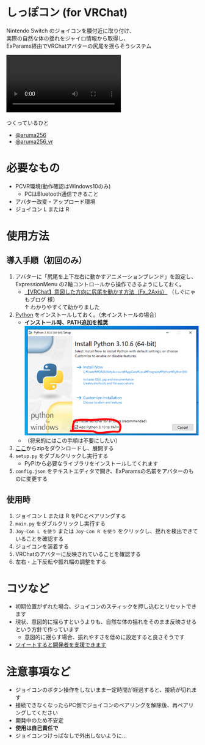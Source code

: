 # しっぽコン (for VRChat)

Nintendo Switch のジョイコンを腰付近に取り付け、  
実際の自然な体の揺れをジャイロ情報から取得し、  
ExParams経由でVRChatアバターの尻尾を揺らそうシステム

![](docs/shippo-con.mp4)

つくっているひと
* [@aruma256](https://twitter.com/aruma256)
* [@aruma256_vr](https://twitter.com/aruma256_vr)

# 必要なもの

* PCVR環境(動作確認はWindows10のみ)
    * PCはBluetooth通信できること
* アバター改変・アップロード環境
* ジョイコン L または R

# 使用方法

## 導入手順（初回のみ）

1. アバターに「尻尾を上下左右に動かすアニメーションブレンド」を設定し、ExpressionMenu の2軸コントロールから操作できるようにしておく。
    * [【VRChat】意図した方向に尻尾を動かす方法（Fx_2Axis）](https://signyamo.blog/vrchat_2axis/) （しぐにゃもブログ 様）  
    ↑ わかりやすくて助かりました
1. [Python](https://www.python.org/) をインストールしておく。（未インストールの場合）
    * **インストール時、PATH追加を推奨**
    ![](python_install.PNG)
    * （将来的にはこの手順は不要にしたい）
1. [ここ](https://github.com/aruma256/Shippo-Con/releases/tag/v0.1.0)からzipをダウンロードし、展開する
1. `setup.py` をダブルクリックし実行する
    * PyPIから必要なライブラリをインストールしてくれます
1. `config.json` をテキストエディタで開き、ExParamsの名前をアバターのものに変更する

## 使用時

1. ジョイコン L または R をPCとペアリングする
1. `main.py` をダブルクリックし実行する
1. `Joy-Con L を使う` または `Joy-Con R を使う` をクリックし、揺れを検出できていることを確認する
1. ジョイコンを装着する
1. VRChatのアバターに反映されていることを確認する
1. 左右・上下反転や振れ幅の調整をする

# コツなど

* 初期位置がずれた場合、ジョイコンのスティックを押し込むとリセットできます
* 現状、意図的に揺らすというよりも、自然な体の揺れをそのまま反映させる という方針で作っています
    * 意図的に揺らす場合、振れやすさを低めに設定すると良さそうです
* [ツイートすると開発者を支援できます](https://twitter.com/intent/tweet?text=%23しっぽコンv0)

# 注意事項など

* ジョイコンのボタン操作をしないまま一定時間が経過すると、接続が切れます
* 接続できなくなったらPC側でジョイコンのペアリングを解除後、再ペアリングしてください
* 開発中のため不安定
* **使用は自己責任で**
* ジョイコンつけっぱなしで外出しないように...
